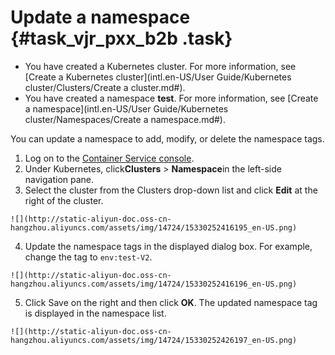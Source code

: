 # Update a namespace {#task_vjr_pxx_b2b .task}

-   You have created a Kubernetes cluster. For more information, see [Create a Kubernetes cluster](intl.en-US/User Guide/Kubernetes cluster/Clusters/Create a cluster.md#).
-   You have created a namespace **test**. For more information, see [Create a namespace](intl.en-US/User Guide/Kubernetes cluster/Namespaces/Create a namespace.md#).

You can update a namespace to add, modify, or delete the namespace tags.

1.   Log on to the [Container Service console](https://cs.console.aliyun.com/). 
2.   Under Kubernetes, click**Clusters** \> **Namespace**in the left-side navigation pane. 
3.   Select the cluster from the Clusters drop-down list and click **Edit** at the right of the cluster. 

    ![](http://static-aliyun-doc.oss-cn-hangzhou.aliyuncs.com/assets/img/14724/15330252416195_en-US.png)

4.   Update the namespace tags in the displayed dialog box. For example, change the tag to `env:test-V2`. 

    ![](http://static-aliyun-doc.oss-cn-hangzhou.aliyuncs.com/assets/img/14724/15330252416196_en-US.png)

5.   Click Save on the right and then click **OK**. The updated namespace tag is displayed in the namespace list. 

    ![](http://static-aliyun-doc.oss-cn-hangzhou.aliyuncs.com/assets/img/14724/15330252426197_en-US.png)


